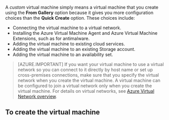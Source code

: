 

A *custom* virtual machine simply means a virtual machine that you create using the **From Gallery** option because it gives you more configuration choices than the **Quick Create** option. These choices include:

- Connecting the virtual machine to a virtual network.
- Installing the Azure Virtual Machine Agent and Azure Virtual Machine Extensions, such as for antimalware.
- Adding the virtual machine to existing cloud services.
- Adding the virtual machine to an existing Storage account.
- Adding the virtual machine to an availability set.

> [AZURE.IMPORTANT] If you want your virtual machine to use a virtual network so you can connect to it directly by host name or set up cross-premises connections, make sure that you specify the virtual network when you create the virtual machine. A virtual machine can be configured to join a virtual network only when you create the virtual machine. For details on virtual networks, see [Azure Virtual Network overview](/documentation/articles/virtual-networks-overview/).


## To create the virtual machine

